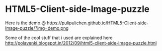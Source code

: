 HTML5-Client-side-Image-puzzle
==============================

Here is the demo @ https://pulipulichen.github.io/HTML5-Client-side-Image-puzzle/?img=demo.png

Some of the cool stuff that i used are explained here http://polavenki.blogspot.in/2012/09/html5-client-side-image-puzzle.html

